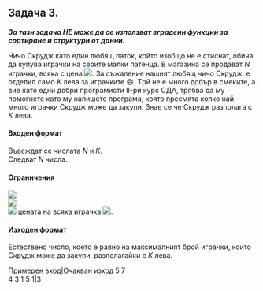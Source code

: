 
## Задача 3.
***За тази задача НЕ може да се използват вградени функции за сортиране и структури от данни.***

Чичо Скрудж като един любящ паток, който изобщо не е стиснат, обича да купува играчки на своите малки патенца. В магазина се продават *N* играчки, всяка с цена <img src="https://latex.codecogs.com/svg.latex?\Large&space;A_i,i=\overline{1,n}">. За съжаление нашият любящ чичо Скрудж, е отделил само *K* лева за играчките :smile:. Tой не е много добър в смеките, а вие като едни добри програмисти II-ри курс СДА, трябва да му помогнете като му напишете програма, която пресмята колко най-много играчки Скрудж може да закупи. Знае се че Скрудж разполага с *K* лева.

#### Входен формат
Въвеждат се числата *N* и *K*.<br>
Следват *N* числа.

#### Ограничения
<img src="https://latex.codecogs.com/svg.latex?\Large&space;1\le{N}\le{100000}"><br>
<img src="https://latex.codecogs.com/svg.latex?\Large&space;1\le{K}\le{100000}"><br>
<img src="https://latex.codecogs.com/svg.latex?\Large&space;0<"> цената на всяка играчка <img src="https://latex.codecogs.com/svg.latex?\Large&space;\le{1000000}">.

#### Изходен формат
Естествено число, което е равно на максималният брой играчки, които Скрудж може да закупи, разполагайки с *K* лева.

Примерен вход|Очакван изход
5 7<br>4 3 1 5 1|3
